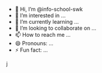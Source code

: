 - 👋 Hi, I’m @info-school-swk
- 👀 I’m interested in ...
- 🌱 I’m currently learning ...
- 💞️ I’m looking to collaborate on ...
- 📫 How to reach me ...
- 😄 Pronouns: ...
- ⚡ Fun fact: ...

<!---
info-school-swk/info-school-swk is a ✨ special ✨ repository because its `README.md` (this file) appears on your GitHub profile.
You can click the Preview link to take a look at your changes.
--->
j
